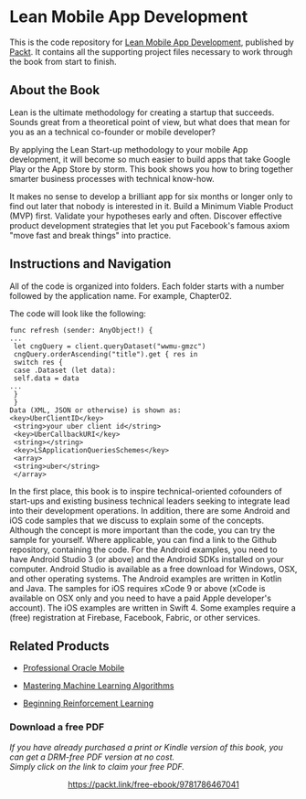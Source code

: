 # Lean Mobile App Development
This is the code repository for [Lean Mobile App Development](https://www.packtpub.com/application-development/lean-mobile-app-development?utm_source=github&utm_medium=repository&utm_campaign=9781786467041), published by [Packt](https://www.packtpub.com/?utm_source=github). It contains all the supporting project files necessary to work through the book from start to finish.
## About the Book
Lean is the ultimate methodology for creating a startup that succeeds. Sounds great from a theoretical point of view, but what does that mean for you as an a technical co-founder or mobile developer?

By applying the Lean Start-up methodology to your mobile App development, it will become so much easier to build apps that take Google Play or the App Store by storm. This book shows you how to bring together smarter business processes with technical know-how.

It makes no sense to develop a brilliant app for six months or longer only to find out later that nobody is interested in it. Build a Minimum Viable Product (MVP) first. Validate your
hypotheses early and often. Discover effective product development strategies that let you put Facebook's famous axiom "move fast and break things" into practice.


## Instructions and Navigation
All of the code is organized into folders. Each folder starts with a number followed by the application name. For example, Chapter02.



The code will look like the following:
```
func refresh (sender: AnyObject!) {
...
 let cngQuery = client.queryDataset("wwmu-gmzc")
 cngQuery.orderAscending("title").get { res in
 switch res {
 case .Dataset (let data):
 self.data = data
...
 }
 }
Data (XML, JSON or otherwise) is shown as:
<key>UberClientID</key>
 <string>your uber client id</string>
 <key>UberCallbackURI</key>
 <string></string>
 <key>LSApplicationQueriesSchemes</key>
 <array>
 <string>uber</string>
 </array>
```

In the first place, this book is to inspire technical-oriented cofounders of start-ups and
existing business technical leaders seeking to integrate lead into their development
operations. In addition, there are some Android and iOS code samples that we discuss to
explain some of the concepts. Although the concept is more important than the code, you
can try the sample for yourself. Where applicable, you can find a link to the Github
repository, containing the code.
For the Android examples, you need to have Android Studio 3 (or above) and the Android
SDKs installed on your computer. Android Studio is available as a free download for
Windows, OSX, and other operating systems. The Android examples are written in Kotlin
and Java.
The samples for iOS requires xCode 9 or above (xCode is available on OSX only and you
need to have a paid Apple developer's account). The iOS examples are written in Swift 4.
Some examples require a (free) registration at Firebase, Facebook, Fabric, or other services.

## Related Products
* [Professional Oracle Mobile](https://www.packtpub.com/virtualization-and-cloud/professional-oracle-mobile?utm_source=github&utm_medium=repository&utm_campaign=9781788830959)

* [Mastering Machine Learning Algorithms](https://www.packtpub.com/big-data-and-business-intelligence/mastering-machine-learning-algorithms?utm_source=github&utm_medium=repository&utm_campaign=9781788621113)

* [Beginning Reinforcement Learning](https://www.packtpub.com/big-data-and-business-intelligence/beginning-reinforcement-learning?utm_source=github&utm_medium=repository&utm_campaign=9781788834247)

### Download a free PDF

 <i>If you have already purchased a print or Kindle version of this book, you can get a DRM-free PDF version at no cost.<br>Simply click on the link to claim your free PDF.</i>
<p align="center"> <a href="https://packt.link/free-ebook/9781786467041">https://packt.link/free-ebook/9781786467041 </a> </p>